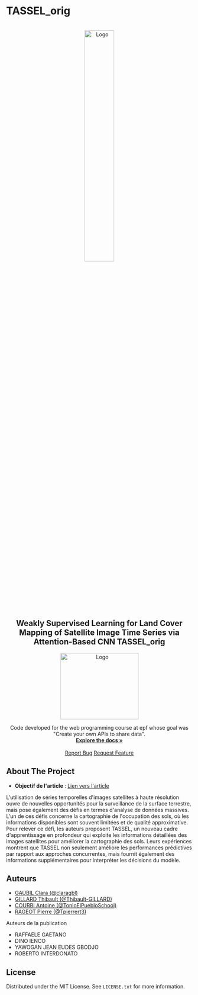 
# TASSEL_orig
<!-- PROJECT LOGO -->
<br />
<div align="center">
  <a href="http://umr-tetis.fr/index.php/fr">
  <img src="https://www.teledetection.fr/images/programs/programs-thumb2-TETIS.jpg" alt="Logo" style="width: 40%;">
</a>
  <h2 align="center">Weakly Supervised Learning for Land Cover
Mapping of Satellite Image Time Series via
Attention-Based CNN
TASSEL_orig</h3>
  <a href="https://www.epf.fr/en">
    <img src="https://upload.wikimedia.org/wikipedia/fr/e/e9/EPF_logo_2021.png" alt="Logo" width="211" height="179">
  </a>
  <p align="center">
    Code developed for the web programming course at epf whose goal was "Create your own APIs to share data".
    <br />
    <a href="https://github.com/pierrert3/ExplAInability-P5A/tree/main"><strong>Explore the docs »</strong></a>
    <br />
    <br />
    <a href="https://github.com/pierrert3/ExplAInability-P5A/issues">Report Bug</a>
    <a href="https://github.com/pierrert3/ExplAInability-P5A/issues">Request Feature</a>
  </p>
</div>

<!-- ABOUT THE PROJECT -->
## About The Project

- **Objectif de l'article** : [Lien vers l'article](https://hal.inrae.fr/hal-02941804)

L'utilisation de séries temporelles d'images satellites à haute résolution ouvre de nouvelles opportunités pour la surveillance de la surface terrestre, mais pose également des défis en termes d'analyse de données massives. L'un de ces défis concerne la cartographie de l'occupation des sols, où les informations disponibles sont souvent limitées et de qualité approximative. Pour relever ce défi, les auteurs proposent TASSEL, un nouveau cadre d'apprentissage en profondeur qui exploite les informations détaillées des images satellites pour améliorer la cartographie des sols. Leurs expériences montrent que TASSEL non seulement améliore les performances prédictives par rapport aux approches concurrentes, mais fournit également des informations supplémentaires pour interpréter les décisions du modèle.

<!-- Auteurs -->
## Auteurs

- [GAUBIL Clara (@claragbl)](https://github.com/claragbl)
- [GILLARD Thibault (@Thibault-GILLARD)](https://github.com/Thibault-GILLARD)
- [COURBI Antoine (@TonioElPuebloSchool)](https://github.com/TonioElPuebloSchool)
- [RAGEOT Pierre (@Tpierrert3)](https://github.com/Tpierrert3)

Auteurs de la publication

- RAFFAELE GAETANO
- DINO IENCO
- YAWOGAN JEAN EUDES GBODJO
- ROBERTO INTERDONATO

<!-- LICENSE -->
## License

Distributed under the MIT License. See `LICENSE.txt` for more information.

